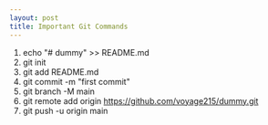 ```yaml
---
layout: post
title: Important Git Commands
---
```


1. echo "# dummy" >> README.md
2. git init
3. git add README.md
4. git commit -m "first commit"
5. git branch -M main
6. git remote add origin https://github.com/voyage215/dummy.git
7. git push -u origin main